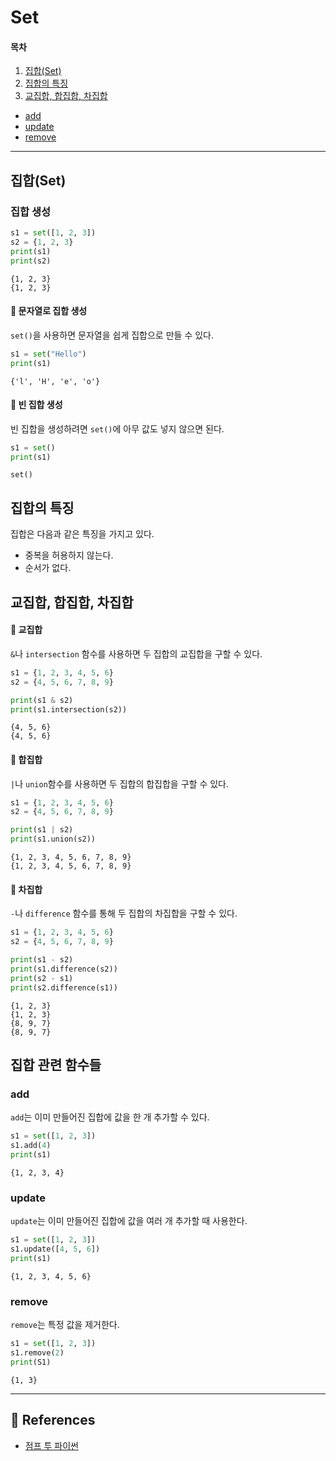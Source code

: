 # Set
#### 목차
1. [집합(Set)](#집합set)
2. [집합의 특징](#집합의-특징)
3. [교집합, 합집합, 차집합]()
- [add](#add)
- [update](#update)
- [remove](#remove)
-----

## 집합(Set)
### 집합 생성
```python
s1 = set([1, 2, 3])
s2 = {1, 2, 3}
print(s1)
print(s2)
```
```
{1, 2, 3}
{1, 2, 3}
```

#### 📌 문자열로 집합 생성
`set()`을 사용하면 문자열을 쉽게 집합으로 만들 수 있다.
```python
s1 = set("Hello")
print(s1)
```
```
{'l', 'H', 'e', 'o'}
```

#### 📌 빈 집합 생성
빈 집합을 생성하려면 `set()`에 아무 값도 넣지 않으면 된다.
```python
s1 = set()
print(s1)
```
```
set()
```

## 집합의 특징
집합은 다음과 같은 특징을 가지고 있다.
- 중복을 허용하지 않는다.
- 순서가 없다.

## 교집합, 합집합, 차집합
#### 📌 교집합
`&`나 `intersection` 함수를 사용하면 두 집합의 교집합을 구할 수 있다.
```python
s1 = {1, 2, 3, 4, 5, 6}
s2 = {4, 5, 6, 7, 8, 9}

print(s1 & s2)
print(s1.intersection(s2))
```
```
{4, 5, 6}
{4, 5, 6}
```

#### 📌 합집합
`|`나 `union`함수를 사용하면 두 집합의 합집합을 구할 수 있다.
```python
s1 = {1, 2, 3, 4, 5, 6}
s2 = {4, 5, 6, 7, 8, 9}

print(s1 | s2)
print(s1.union(s2))
```
```
{1, 2, 3, 4, 5, 6, 7, 8, 9}
{1, 2, 3, 4, 5, 6, 7, 8, 9}
```

#### 📌 차집합
`-`나 `difference` 함수를 통해 두 집합의 차집합을 구할 수 있다.
```python
s1 = {1, 2, 3, 4, 5, 6}
s2 = {4, 5, 6, 7, 8, 9}

print(s1 - s2)
print(s1.difference(s2))
print(s2 - s1)
print(s2.difference(s1))
```
```
{1, 2, 3}
{1, 2, 3}
{8, 9, 7}
{8, 9, 7}
```

## 집합 관련 함수들
### add
`add`는 이미 만들어진 집합에 값을 한 개 추가할 수 있다.

```python
s1 = set([1, 2, 3])
s1.add(4)
print(s1)
```
```
{1, 2, 3, 4}
```

### update
`update`는 이미 만들어진 집합에 값을 여러 개 추가할 때 사용한다.

```python
s1 = set([1, 2, 3])
s1.update([4, 5, 6])
print(s1)
```
```
{1, 2, 3, 4, 5, 6}
```

### remove
`remove`는 특정 값을 제거한다.

```python
s1 = set([1, 2, 3])
s1.remove(2)
print(S1)
```
```
{1, 3}
```

-----
## 💎 References
- [점프 투 파이썬](https://wikidocs.net/1015#_7)